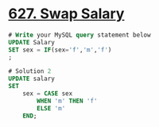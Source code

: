 # [627. Swap Salary](https://leetcode.com/problems/swap-salary/?envType=study-plan&id=sql-i)

```sql
# Write your MySQL query statement below
UPDATE Salary 
SET sex = IF(sex='f','m','f')
;

# Solution 2
UPDATE salary
SET
    sex = CASE sex
        WHEN 'm' THEN 'f'
        ELSE 'm'
    END;
```
